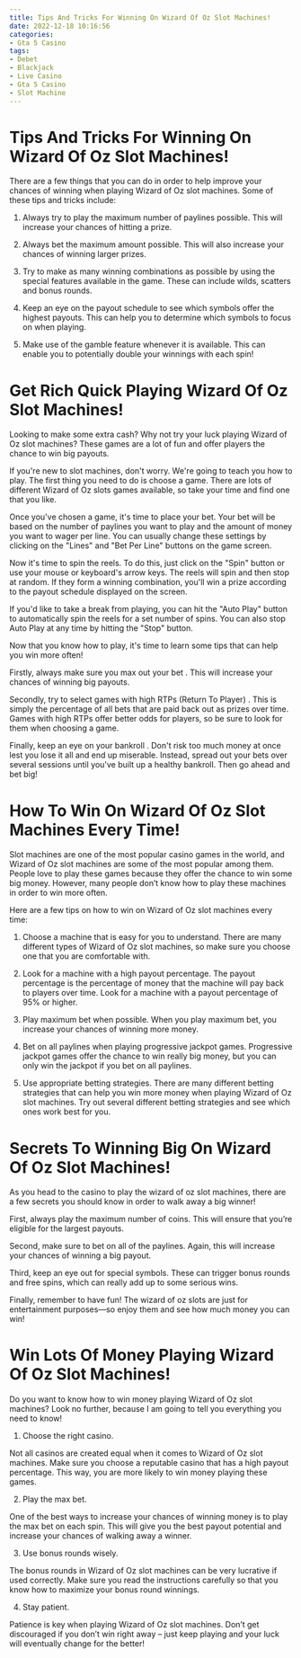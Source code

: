```yaml
---
title: Tips And Tricks For Winning On Wizard Of Oz Slot Machines!
date: 2022-12-18 10:16:56
categories:
- Gta 5 Casino
tags:
- Debet
- Blackjack
- Live Casino
- Gta 5 Casino
- Slot Machine
---
```



#  Tips And Tricks For Winning On Wizard Of Oz Slot Machines!

There are a few things that you can do in order to help improve your chances of winning when playing Wizard of Oz slot machines. Some of these tips and tricks include:

1. Always try to play the maximum number of paylines possible. This will increase your chances of hitting a prize.

2. Always bet the maximum amount possible. This will also increase your chances of winning larger prizes.

3. Try to make as many winning combinations as possible by using the special features available in the game. These can include wilds, scatters and bonus rounds.

4. Keep an eye on the payout schedule to see which symbols offer the highest payouts. This can help you to determine which symbols to focus on when playing.

5. Make use of the gamble feature whenever it is available. This can enable you to potentially double your winnings with each spin!

#  Get Rich Quick Playing Wizard Of Oz Slot Machines!

Looking to make some extra cash? Why not try your luck playing Wizard of Oz slot machines? These games are a lot of fun and offer players the chance to win big payouts.

If you're new to slot machines, don't worry. We're going to teach you how to play. The first thing you need to do is choose a game. There are lots of different Wizard of Oz slots games available, so take your time and find one that you like.

Once you've chosen a game, it's time to place your bet. Your bet will be based on the number of paylines you want to play and the amount of money you want to wager per line. You can usually change these settings by clicking on the "Lines" and "Bet Per Line" buttons on the game screen.

Now it's time to spin the reels. To do this, just click on the "Spin" button or use your mouse or keyboard's arrow keys. The reels will spin and then stop at random. If they form a winning combination, you'll win a prize according to the payout schedule displayed on the screen.

If you'd like to take a break from playing, you can hit the "Auto Play" button to automatically spin the reels for a set number of spins. You can also stop Auto Play at any time by hitting the "Stop" button.

Now that you know how to play, it's time to learn some tips that can help you win more often!

Firstly, always make sure you max out your bet . This will increase your chances of winning big payouts.

Secondly, try to select games with high RTPs (Return To Player) . This is simply the percentage of all bets that are paid back out as prizes over time. Games with high RTPs offer better odds for players, so be sure to look for them when choosing a game.

Finally, keep an eye on your bankroll . Don't risk too much money at once lest you lose it all and end up miserable. Instead, spread out your bets over several sessions until you've built up a healthy bankroll. Then go ahead and bet big!

#  How To Win On Wizard Of Oz Slot Machines Every Time!

Slot machines are one of the most popular casino games in the world, and Wizard of Oz slot machines are some of the most popular among them. People love to play these games because they offer the chance to win some big money. However, many people don’t know how to play these machines in order to win more often.

Here are a few tips on how to win on Wizard of Oz slot machines every time:

1. Choose a machine that is easy for you to understand. There are many different types of Wizard of Oz slot machines, so make sure you choose one that you are comfortable with.

2. Look for a machine with a high payout percentage. The payout percentage is the percentage of money that the machine will pay back to players over time. Look for a machine with a payout percentage of 95% or higher.

3. Play maximum bet when possible. When you play maximum bet, you increase your chances of winning more money.

4. Bet on all paylines when playing progressive jackpot games. Progressive jackpot games offer the chance to win really big money, but you can only win the jackpot if you bet on all paylines.

5. Use appropriate betting strategies. There are many different betting strategies that can help you win more money when playing Wizard of Oz slot machines. Try out several different betting strategies and see which ones work best for you.

#  Secrets To Winning Big On Wizard Of Oz Slot Machines!

As you head to the casino to play the wizard of oz slot machines, there are a few secrets you should know in order to walk away a big winner!

First, always play the maximum number of coins. This will ensure that you’re eligible for the largest payouts.

Second, make sure to bet on all of the paylines. Again, this will increase your chances of winning a big payout.

Third, keep an eye out for special symbols. These can trigger bonus rounds and free spins, which can really add up to some serious wins.

Finally, remember to have fun! The wizard of oz slots are just for entertainment purposes—so enjoy them and see how much money you can win!

#  Win Lots Of Money Playing Wizard Of Oz Slot Machines!

Do you want to know how to win money playing Wizard of Oz slot machines? Look no further, because I am going to tell you everything you need to know!

1. Choose the right casino.

Not all casinos are created equal when it comes to Wizard of Oz slot machines. Make sure you choose a reputable casino that has a high payout percentage. This way, you are more likely to win money playing these games.

2. Play the max bet.

One of the best ways to increase your chances of winning money is to play the max bet on each spin. This will give you the best payout potential and increase your chances of walking away a winner.

3. Use bonus rounds wisely.

The bonus rounds in Wizard of Oz slot machines can be very lucrative if used correctly. Make sure you read the instructions carefully so that you know how to maximize your bonus round winnings.

4. Stay patient.

Patience is key when playing Wizard of Oz slot machines. Don’t get discouraged if you don’t win right away – just keep playing and your luck will eventually change for the better!